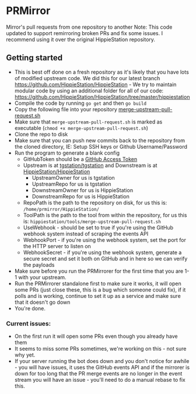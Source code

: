 # PRMirror
Mirror's pull requests from one repository to another
Note: This code updated to support remirroring broken PRs and fix some issues.
I recommend using it over the original HippieStation repository.

## Getting started
- This is best off done on a fresh repository as it's likely that you have lots of modified upstream code. We did this for our latest branch https://github.com/HippieStation/HippieStation - We try to maintain modular code by using an additional folder for all of our code: https://github.com/HippieStation/HippieStation/tree/master/hippiestation
- Compile the code by running `go get` and then `go build`
- Copy the following file into your repository [merge-upstream-pull-request.sh](https://github.com/HippieStation/HippieStation/blob/master/hippiestation/tools/merge-upstream-pull-request.sh)
- Make sure that `merge-upstream-pull-request.sh` is marked as executable (`chmod +x merge-upstream-pull-request.sh`)
- Clone the repo to disk
- Make sure that you can push new commits back to the repository from the cloned directory, IE: Setup SSH keys or Github Username/Password
- Run the program to generate a blank config
  - GitHubToken should be a [GitHub Access Token](https://help.github.com/articles/creating-a-personal-access-token-for-the-command-line/)
  - Upstream is at [tgstation/tgstation](https://github.com/tgstation/tgstation/) and Downstream is at [HippieStation/HippieStation](https://github.com/HippieStation/HippieStation/)
    - UpstreamOwner for us is tgstation
    - UpstreamRepo for us is tgstation
    - DownstreamOwner for us is HippieStation
    - DownstreamRepo for us is HippieStation
  - RepoPath is the path to the repository on disk, for us this is: `/home/prmirror/HippieStation/`
  - ToolPath is the path to the tool from within the repository, for us this is: `hippiestation/tools/merge-upstream-pull-request.sh`
  - UseWebhook - should be set to true if you're using the GitHub webhook system instead of scraping the events API
  - WebhookPort - if you're using the webhook system, set the port for the HTTP server to listen on
  - WebhookSecret - if you're using the webhook system, generate a secure secret and set it both on GitHub and in here so we can verify the payloads 
- Make sure before you run the PRMirrorer for the first time that you are 1-1 with your upstream.
- Run the PRMirrorer standalone first to make sure it works, it will open some PRs (just close these, this is a bug which someone could fix), if it polls and is working, continue to set it up as a service and make sure that it doesn't go down
- You're done.


### Current issues:
- On the first run it will open some PRs even though you already have them
- It seems to miss some PRs sometimes, we're working on this - not sure why yet.
- If your server running the bot does down and you don't notice for awhile - you will have issues, it uses the GitHub events API and if the mirrorer is down for too long that the PR merge events are no longer in the event stream you will have an issue - you'll need to do a manual rebase to fix this.
